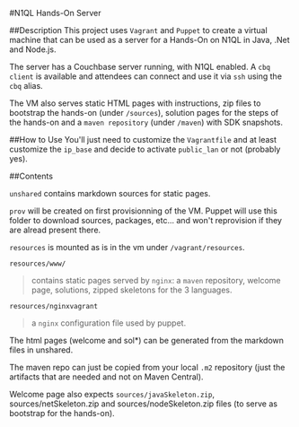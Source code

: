 #N1QL Hands-On Server

##Description
This project uses `Vagrant` and `Puppet` to create a virtual machine that can be used as a server for a Hands-On on N1QL in Java, .Net and Node.js.

The server has a Couchbase server running, with N1QL enabled. A `cbq client` is available and attendees can connect and use it via `ssh` using the `cbq` alias.

The VM also serves static HTML pages with instructions, zip files to bootstrap the hands-on (under `/sources`), solution pages for the steps of the hands-on and a `maven repository` (under `/maven`) with SDK snapshots.

##How to Use
You'll just need to customize the `Vagrantfile` and at least customize the `ip_base` and decide to activate `public_lan` or not (probably yes).

##Contents

`unshared` contains markdown sources for static pages.

`prov` will be created on first provisionning of the VM. Puppet will use this folder to download sources, packages, etc... and won't reprovision if they are alread present there.

`resources` is mounted as is in the vm under `/vagrant/resources`.

`resources/www/`
> contains static pages served by `nginx`: a `maven` repository, welcome page, solutions, zipped skeletons for the 3 languages.

`resources/nginxvagrant`
> a `nginx` configuration file used by puppet.

The html pages (welcome and sol*) can be generated from the markdown files in unshared.

The maven repo can just be copied from your local `.m2` repository (just the artifacts that are needed and not on Maven Central).

Welcome page also expects `sources/javaSkeleton.zip`, sources/netSkeleton.zip and sources/nodeSkeleton.zip files (to serve as bootstrap for the hands-on).

